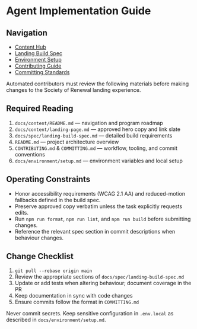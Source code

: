 # Agent Implementation Guide

## Navigation

- [Content Hub](docs/content/README.md)
- [Landing Build Spec](docs/spec/landing-build-spec.md)
- [Environment Setup](docs/environment/setup.md)
- [Contributing Guide](CONTRIBUTING.md)
- [Committing Standards](COMMITTING.md)

Automated contributors must review the following materials before making changes to the Society of Renewal landing experience.

## Required Reading

1. `docs/content/README.md` — navigation and program roadmap
2. `docs/content/landing-page.md` — approved hero copy and link slate
3. `docs/spec/landing-build-spec.md` — detailed build requirements
4. `README.md` — project architecture overview
5. `CONTRIBUTING.md` & `COMMITTING.md` — workflow, tooling, and commit conventions
6. `docs/environment/setup.md` — environment variables and local setup

## Operating Constraints

- Honor accessibility requirements (WCAG 2.1 AA) and reduced-motion fallbacks defined in the build spec.
- Preserve approved copy verbatim unless the task explicitly requests edits.
- Run `npm run format`, `npm run lint`, and `npm run build` before submitting changes.
- Reference the relevant spec section in commit descriptions when behaviour changes.

## Change Checklist

1. `git pull --rebase origin main`
2. Review the appropriate sections of `docs/spec/landing-build-spec.md`
3. Update or add tests when altering behaviour; document coverage in the PR
4. Keep documentation in sync with code changes
5. Ensure commits follow the format in `COMMITTING.md`

Never commit secrets. Keep sensitive configuration in `.env.local` as described in `docs/environment/setup.md`.
